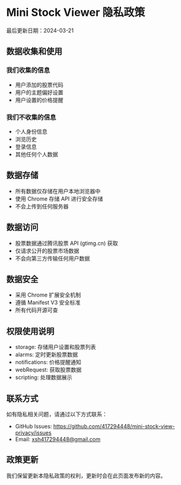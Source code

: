 # Mini Stock Viewer 隐私政策

最后更新日期：2024-03-21

## 数据收集和使用

### 我们收集的信息
- 用户添加的股票代码
- 用户的主题偏好设置
- 用户设置的价格提醒

### 我们不收集的信息
- 个人身份信息
- 浏览历史
- 登录信息
- 其他任何个人数据

## 数据存储
- 所有数据仅存储在用户本地浏览器中
- 使用 Chrome 存储 API 进行安全存储
- 不会上传到任何服务器

## 数据访问
- 股票数据通过腾讯股票 API (gtimg.cn) 获取
- 仅请求公开的股票市场数据
- 不会向第三方传输任何用户数据

## 数据安全
- 采用 Chrome 扩展安全机制
- 遵循 Manifest V3 安全标准
- 所有代码开源可查

## 权限使用说明
- storage: 存储用户设置和股票列表
- alarms: 定时更新股票数据
- notifications: 价格提醒通知
- webRequest: 获取股票数据
- scripting: 处理数据展示

## 联系方式
如有隐私相关问题，请通过以下方式联系：
- GitHub Issues: https://github.com/417294448/mini-stock-view-privacy/issues
- Email: xsh417294448@gmail.com

## 政策更新
我们保留更新本隐私政策的权利，更新时会在此页面发布新的内容。